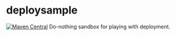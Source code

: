 # deploysample
[![Maven Central](https://maven-badges.herokuapp.com/maven-central/co.blocke/ds_lib_3/badge.svg)](https://search.maven.org/artifact/co.blocke/ds_lib_3/1.0.0/jar)
Do-nothing sandbox for playing with deployment.
